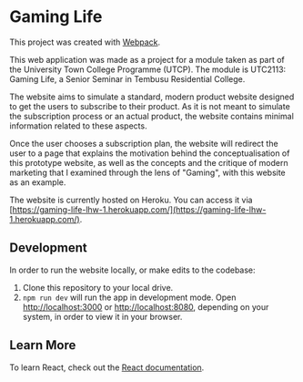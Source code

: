 # Gaming Life

This project was created with [Webpack](https://webpack.js.org/).

This web application was made as a project for a module taken as part of the University Town College Programme (UTCP). The module is UTC2113: Gaming Life, a Senior Seminar in Tembusu Residential College.

The website aims to simulate a standard, modern product website designed to get the users to subscribe to their product. As it is not meant to simulate the subscription process or an actual product, the website contains minimal information related to these aspects. 

Once the user chooses a subscription plan, the website will redirect the user to a page that explains the motivation behind the conceptualisation of this prototype website, as well as the concepts and the critique of modern marketing that I examined through the lens of "Gaming", with this website as an example.

The website is currently hosted on Heroku. You can access it via [https://gaming-life-lhw-1.herokuapp.com/](https://gaming-life-lhw-1.herokuapp.com/).

## Development

In order to run the website locally, or make edits to the codebase:

1. Clone this repository to your local drive.
2. `npm run dev` will run the app in development mode. Open [http://localhost:3000](http://localhost:3000) or [http://localhost:8080](http://localhost:8080), depending on your system, in order to view it in your browser.

## Learn More

To learn React, check out the [React documentation](https://reactjs.org/).